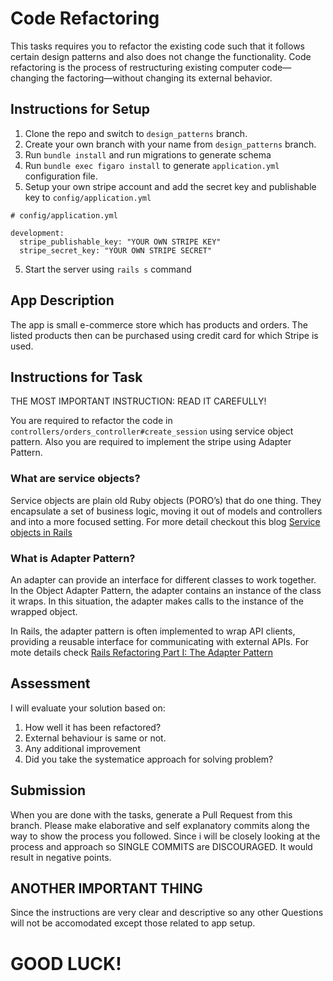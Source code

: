# Code Refactoring

This tasks requires you to refactor the existing code such that it follows certain design patterns and also does not change the functionality. Code refactoring is the process of restructuring existing computer code—changing the factoring—without changing its external behavior.


## Instructions for Setup

1. Clone the repo and switch to `design_patterns` branch.
2. Create your own branch with your name from `design_patterns` branch.
2. Run `bundle install` and run migrations to generate schema
3. Run `bundle exec figaro install` to generate `application.yml` configuration file.
4. Setup your own stripe account and add the secret key and publishable key to `config/application.yml`

```
# config/application.yml

development:
  stripe_publishable_key: "YOUR OWN STRIPE KEY"
  stripe_secret_key: "YOUR OWN STRIPE SECRET"
``` 
5. Start the server using `rails s` command

## App Description

The app is small e-commerce store which has products and orders. The listed products then can be purchased using credit card for which Stripe is used.




## Instructions for Task

THE MOST IMPORTANT INSTRUCTION: READ IT CAREFULLY!

You are required to refactor the code in `controllers/orders_controller#create_session` using service object pattern. Also you are required to implement the stripe using Adapter Pattern.

### What are service objects?

Service objects are plain old Ruby objects (PORO’s) that do one thing.
They encapsulate a set of business logic, moving it out of models and controllers and into a more focused setting. For more detail checkout this blog [Service objects in Rails
](https://medium.com/@scottdomes/service-objects-in-rails-75ca74214b77)

### What is Adapter Pattern?

An adapter can provide an interface for different classes to work together. In the Object Adapter Pattern, the adapter contains an instance of the class it wraps. In this situation, the adapter makes calls to the instance of the wrapped object.

In Rails, the adapter pattern is often implemented to wrap API clients, providing a reusable interface for communicating with external APIs. For mote details check [Rails Refactoring Part I: The Adapter Pattern
](https://www.thegreatcodeadventure.com/rails-refactoring-part-i-the-adapter-pattern/)





## Assessment

I will evaluate your solution based on:

1. How well it has been refactored?
2. External behaviour is same or not.
3. Any additional improvement
4. Did you take the systematice approach for solving problem? 

## Submission

When you are done with the tasks, generate a Pull Request from this branch. Please make elaborative and self explanatory commits along the way to show the process you followed. Since i will be closely looking at the process and approach so SINGLE COMMITS are DISCOURAGED. It would result in negative points.


## ANOTHER IMPORTANT THING
Since the instructions are very clear and descriptive so any other Questions will not be accomodated except those related to app setup.

# GOOD LUCK!

<!-- Things you may want to cover:

* Ruby version

* System dependencies

* Configuration

* Database creation

* Database initialization

* How to run the test suite

* Services (job queues, cache servers, search engines, etc.)

* Deployment instructions

* ... -->
